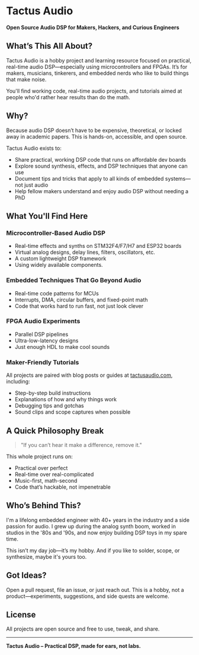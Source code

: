 # Tactus Audio

**Open Source Audio DSP for Makers, Hackers, and Curious Engineers**

## What’s This All About?

Tactus Audio is a hobby project and learning resource focused on practical, real-time audio DSP—especially using microcontrollers and FPGAs. It’s for makers, musicians, tinkerers, and embedded nerds who like to build things that make noise.

You'll find working code, real-time audio projects, and tutorials aimed at people who'd rather hear results than do the math.

## Why?

Because audio DSP doesn’t have to be expensive, theoretical, or locked away in academic papers. This is hands-on, accessible, and open source.

Tactus Audio exists to:

* Share practical, working DSP code that runs on affordable dev boards
* Explore sound synthesis, effects, and DSP techniques that anyone can use
* Document tips and tricks that apply to all kinds of embedded systems—not just audio
* Help fellow makers understand and enjoy audio DSP without needing a PhD

## What You'll Find Here

### Microcontroller-Based Audio DSP

* Real-time effects and synths on STM32F4/F7/H7 and ESP32 boards
* Virtual analog designs, delay lines, filters, oscillators, etc.
* A custom lightweight DSP framework
* Using widely available components.

### Embedded Techniques That Go Beyond Audio

* Real-time code patterns for MCUs
* Interrupts, DMA, circular buffers, and fixed-point math
* Code that works hard to run fast, not just look clever

### FPGA Audio Experiments

* Parallel DSP pipelines
* Ultra-low-latency designs
* Just enough HDL to make cool sounds

### Maker-Friendly Tutorials

All projects are paired with blog posts or guides at [tactusaudio.com](https://www.tactusaudio.com), including:

* Step-by-step build instructions
* Explanations of how and why things work
* Debugging tips and gotchas
* Sound clips and scope captures when possible

## A Quick Philosophy Break

> "If you can’t hear it make a difference, remove it."

This whole project runs on:

* Practical over perfect
* Real-time over real-complicated
* Music-first, math-second
* Code that’s hackable, not impenetrable

## Who’s Behind This?

I'm a lifelong embedded engineer with 40+ years in the industry and a side passion for audio. I grew up during the analog synth boom, worked in studios in the '80s and '90s, and now enjoy building DSP toys in my spare time.

This isn’t my day job—it’s my hobby. And if you like to solder, scope, or synthesize, maybe it's yours too.

## Got Ideas?

Open a pull request, file an issue, or just reach out. This is a hobby, not a product—experiments, suggestions, and side quests are welcome.

## License

All projects are open source and free to use, tweak, and share.

---

**Tactus Audio – Practical DSP, made for ears, not labs.**

